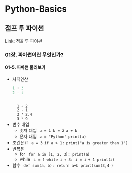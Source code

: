 # Python-Basics
점프 투 파이썬
-------------
Link: [점프 투 파이썬](https://wikidocs.net/book/1)
### 01장. 파이썬이란 무엇인가?
#### 01-5. 파이썬 둘러보기
* 사칙연산
  ```python
  1 + 2
  2 - 1
  ```
  <code>
    1 + 2
    2 - 1
    3 / 2.4
    3 * 9
  </code>
* 변수 대입
  * 숫자 대입
    <code>
      a = 1
      b = 2
      a + b
    </code>
  * 문자 대입
    <code>
      a = "Python"
      print(a)
    </code>
* 조건문 if
  <code>
    a = 3
    if a > 1:
      print("a is greater than 1")
  </code>
* 반복문
  * for
    <code>
      for a in [1, 2, 3]:
        print(a)
    </code>
  * while
    <code>
      i = 0
      while i < 3:
        i = i + 1
        print(i)
    </code>
* 함수
  <code>
    def sum(a, b):
      return a+b
    print(sum(3,4))
  </code>
